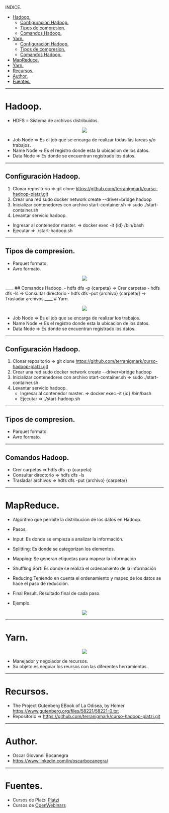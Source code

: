 INDICE.
- [Hadoop.](#hadoop)
  - [Configuración Hadoop.](#configuración-hadoop)
  - [Tipos de  compresion.](#tipos-de--compresion)
  - [Comandos Hadoop.](#comandos-hadoop)
- [Yarn.](#yarn)
  - [Configuración Hadoop.](#configuración-hadoop-1)
  - [Tipos de compresion.](#tipos-de-compresion)
  - [Comandos Hadoop.](#comandos-hadoop-1)
- [MapReduce.](#mapreduce)
- [Yarn.](#yarn-1)
- [Recursos.](#recursos)
- [Author.](#author)
- [Fuentes.](#fuentes)
____
# Hadoop.
  - HDFS = Sistema de archivos distribuidos.
  <p align="center"> <img src ="./images/hdfs-arquiteture.png"></p>
 
 - Job Node => Es el job que se encarga de realizar todas las tareas y/o trabajos.
 - Name Node => Es el registro donde esta la ubicacion de los datos.
 - Data Node => Es donde se encuentran registrado los datos.
____
 ## Configuración Hadoop.
 1. Clonar repositorio => git clone https://github.com/terranigmark/curso-hadoop-platzi.git
 2. Crear una red sudo docker network create --driver=bridge hadoop
 3. Inicializar contenedores con archivo start-container.sh => sudo ./start-container.sh
 4. Levantar servicio hadoop.
   - Ingresar al contenedor master. => docker exec -it {id} /bin/bash
   - Ejecutar => ./start-hadoop.sh
____
 ## Tipos de  compresion.
 - Parquet formato.
 - Avro formato.
  <p align="center"> <img src ="./images/formatoscompresion.png"></p>
____
 ## Comandos Hadoop.
 - hdfs dfs -p {carpeta} => Crer carpetas
 - hdfs dfs -ls => Consultar directorio
 - hdfs dfs -put {archivo} {carpeta/} => Trasladar archivos
____
 # Yarn.
<p align="center"> <img src ="./images/yarn-arquiteture.png"></p>

  - Job Node => Es el job que se encarga de realizar los trabajos.
  - Name Node => Es el registro donde esta la ubicacion de los datos.
  - Data Node => Es donde se encuentran registrado los datos.
___
## Configuración Hadoop.
  1. Clonar repositorio => git clone https://github.com/terranigmark/curso-hadoop-platzi.git
  2. Crear una red sudo docker network create --driver=bridge hadoop
  3. Inicializar contenedores con archivo start-container.sh => sudo ./start-container.sh
  4. Levantar servicio hadoop.
      - Ingresar al contenedor master. => docker exec -it {id} /bin/bash
      - Ejecutar => ./start-hadoop.sh
___
## Tipos de compresion.
  - Parquet formato.
  - Avro formato.
___
## Comandos Hadoop.
  - Crer carpetas => hdfs dfs -p {carpeta}
  - Consultar directorio => hdfs dfs -ls
  - Trasladar archivos => hdfs dfs -put {archivo} {carpeta/}
___
# MapReduce.
  - Algoritmo que permite la distribucion de los datos en Hadoop.
  - Pasos.
  - Input: Es donde se empieza a analizar la información.
  - Splitting: Es donde se categorizan los elementos.
  - Mapping: Se generan etiquetas para mapear la información
  - Shuffling Sort: Es donde se realiza el ordenamiento de la información
  - Reducing:Teniendo en cuenta el ordenamiento y mapeo de los datos se hace el paso de reducción.
  - Final Result. Resultado final de cada paso.
  
  - Ejemplo.
  <p align="center"> <img src ="./images/Mapreduce.png"></p>

___
# Yarn.
  <p align="center"> <img src ="./images/yarn-arquiteture.png"></p>

  - Manejador y negoiador de recursos.
  - Su objeto es negoiar los reursos con las diferentes herramientas.
___
# Recursos.
  - The Project Gutenberg EBook of La Odisea, by Homer https://www.gutenberg.org/files/58221/58221-0.txt
  - Repositorio => https://github.com/terranigmark/curso-hadoop-platzi.git
___
# Author.
  - Oscar Giovanni Bocanegra
  - https://www.linkedin.com/in/oscarbocanegra/
___
# Fuentes.
  - Cursos de Platzi [Platzi](http://platzi.com/)
  - Cursos de [OpenWebinars](https://openwebinars.net/)
